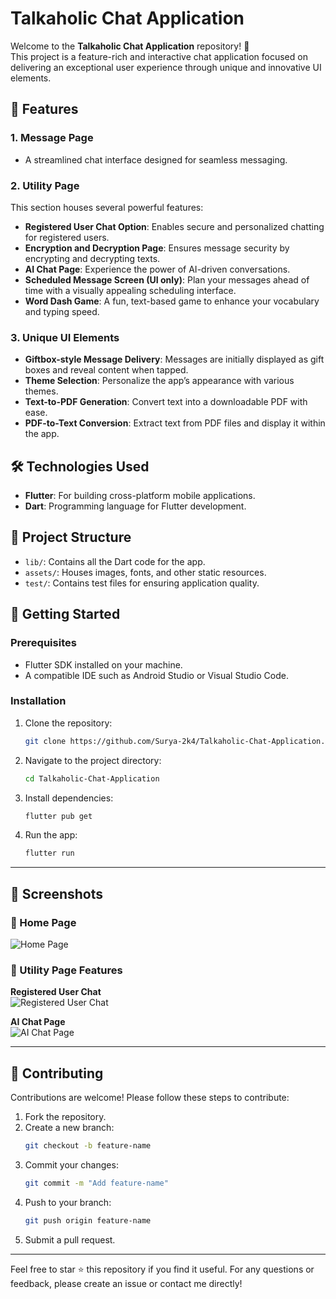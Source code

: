 
# Talkaholic Chat Application

Welcome to the **Talkaholic Chat Application** repository! 🚀  
This project is a feature-rich and interactive chat application focused on delivering an exceptional user experience through unique and innovative UI elements.

## 🌟 Features

### 1. Message Page
- A streamlined chat interface designed for seamless messaging.

### 2. Utility Page
This section houses several powerful features:
- **Registered User Chat Option**: Enables secure and personalized chatting for registered users.
- **Encryption and Decryption Page**: Ensures message security by encrypting and decrypting texts.
- **AI Chat Page**: Experience the power of AI-driven conversations.
- **Scheduled Message Screen (UI only)**: Plan your messages ahead of time with a visually appealing scheduling interface.
- **Word Dash Game**: A fun, text-based game to enhance your vocabulary and typing speed.

### 3. Unique UI Elements
- **Giftbox-style Message Delivery**: Messages are initially displayed as gift boxes and reveal content when tapped.
- **Theme Selection**: Personalize the app’s appearance with various themes.
- **Text-to-PDF Generation**: Convert text into a downloadable PDF with ease.
- **PDF-to-Text Conversion**: Extract text from PDF files and display it within the app.

## 🛠️ Technologies Used
- **Flutter**: For building cross-platform mobile applications.
- **Dart**: Programming language for Flutter development.

## 📂 Project Structure
- `lib/`: Contains all the Dart code for the app.
- `assets/`: Houses images, fonts, and other static resources.
- `test/`: Contains test files for ensuring application quality.

## 🚀 Getting Started
### Prerequisites
- Flutter SDK installed on your machine.
- A compatible IDE such as Android Studio or Visual Studio Code.

### Installation
1. Clone the repository:  
   ```bash
   git clone https://github.com/Surya-2k4/Talkaholic-Chat-Application.git
   ```
2. Navigate to the project directory:  
   ```bash
   cd Talkaholic-Chat-Application
   ```
3. Install dependencies:  
   ```bash
   flutter pub get
   ```
4. Run the app:  
   ```bash
   flutter run
   ```
---

## 📸 Screenshots

### 🌟 Home Page  
![Home Page](assets/screenshots/home_page.png)

### 🚀 Utility Page Features  
**Registered User Chat**  
![Registered User Chat](assets/screenshots/registered_user_chat.png)

**AI Chat Page**  
![AI Chat Page](assets/screenshots/ai_chat_page.png)


---

## 🤝 Contributing
Contributions are welcome! Please follow these steps to contribute:
1. Fork the repository.
2. Create a new branch:  
   ```bash
   git checkout -b feature-name
   ```
3. Commit your changes:  
   ```bash
   git commit -m "Add feature-name"
   ```
4. Push to your branch:  
   ```bash
   git push origin feature-name
   ```
5. Submit a pull request.

---

Feel free to star ⭐ this repository if you find it useful. For any questions or feedback, please create an issue or contact me directly!

